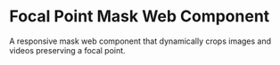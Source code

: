 # Focal Point Mask Web Component

A responsive mask web component that dynamically crops images and videos preserving a focal point.
